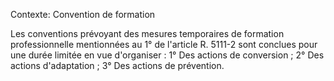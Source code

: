 Contexte: Convention de formation

Les conventions prévoyant des mesures temporaires de formation professionnelle mentionnées au 1° de l'article R. 5111-2 sont conclues pour une durée limitée en vue d'organiser : 1° Des actions de conversion ; 2° Des actions d'adaptation ; 3° Des actions de prévention.